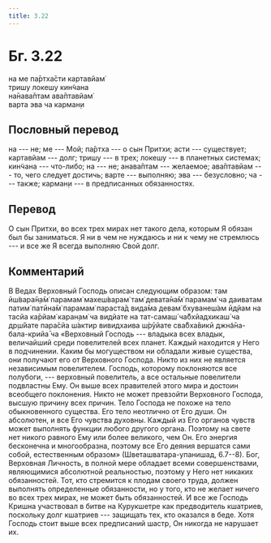 ```yaml
---
title: 3.22
---
```


# Бг. 3.22
на ме па̄ртха̄сти картавйам̇<br/>
тришу локешу кин̃чана<br/>
на̄нава̄птам ава̄птавйам̇<br/>
варта эва ча карман̣и
## Пословный перевод

на --- не; ме --- Мой; па̄ртха --- о сын Притхи; асти --- существует;
картавйам --- долг; тришу --- в трех; локешу --- в планетных системах;
кин̃чана --- что-либо; на --- не; анава̄птам --- желаемое; ава̄птавйам ---
то, чего следует достичь; варте --- выполняю; эва --- безусловно; ча ---
также; карман̣и --- в предписанных обязанностях.

## Перевод

О сын Притхи, во всех трех мирах нет такого дела, которым Я обязан был
бы заниматься. Я ни в чем не нуждаюсь и ни к чему не стремлюсь --- и все
же Я всегда выполняю Свой долг.

## Комментарий

В Ведах Верховный Господь описан следующим образом: там ӣш́вара̄н̣а̄м̇
парамам̇ махеш́варам̇ там̇ девата̄на̄м̇ парамам̇ ча даиватам патим̇ патӣна̄м̇
парамам̇ параста̄д вида̄ма девам̇ бхуванеш́ам ӣд̣йам на тасйа ка̄рйам̇ каран̣ам̇
ча видйате на тат-самаш́ ча̄бхйадхикаш́ ча др̣ш́йате пара̄сйа ш́актир
вивидхаива ш́рӯйате сва̄бха̄викӣ джн̃а̄на-бала-крийа̄ ча «Верховный Господь
--- владыка всех владык, величайший среди повелителей всех планет.
Каждый находится у Него в подчинении. Каким бы могуществом ни обладали
живые существа, они получают его от Верховного Господа. Никто из них не
является независимым повелителем. Господь, которому поклоняются все
полубоги, --- верховный повелитель, а все остальные повелители
подвластны Ему. Он выше всех правителей этого мира и достоин всеобщего
поклонения. Никто не может превзойти Верховного Господа, высшую причину
всех причин. Тело Господа не похоже на тело обыкновенного существа. Его
тело неотлично от Его души. Он абсолютен, и все Его чувства духовны.
Каждый из Его органов чувств может выполнять функции любого другого
органа. Поэтому на свете нет никого равного Ему или более великого, чем
Он. Его энергия бесконечна и многообразна, поэтому все Его деяния
вершатся сами собой, естественным образом» (Шветашватара-упанишад,
6.7--8). Бог, Верховная Личность, в полной мере обладает всеми
совершенствами, являющимися абсолютной реальностью, поэтому у Него нет
никаких обязанностей. Тот, кто стремится к плодам своего труда, должен
выполнять определенные обязанности, но у того, кто не желает ничего во
всех трех мирах, не может быть обязанностей. И все же Господь Кришна
участвовал в битве на Курукшетре как предводитель кшатриев, поскольку
долг кшатриев --- защищать тех, кто оказался в беде. Хотя Господь стоит
выше всех предписаний шастр, Он никогда не нарушает их.
